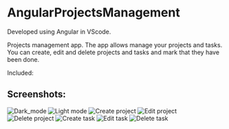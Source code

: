 # AngularProjectsManagement

Developed using Angular in VScode.

Projects management app.
The app allows manage your projects and tasks.
You can create, edit and delete projects and tasks and mark that they have been done.

Included: 

## Screenshots:
![Dark_mode](https://github.com/dorshamir55/AngularProjectsManagement/tree/master/ScreenShots/Dark_mode.jpeg)
![Light mode](https://github.com/Dorshamir55/AngularProjectsManagement/tree/master/ScreenShots/Light_mode.jpg)
![Create project](https://github.com/Dorshamir55/AngularProjectsManagement/tree/master/ScreenShots/Create_project.jpg)
![Edit project](https://github.com/Dorshamir55/AngularProjectsManagement/tree/master/ScreenShots/Edit_project.jpg)
![Delete project](https://github.com/Dorshamir55/AngularProjectsManagement/tree/master/ScreenShots/Delete_project.jpg)
![Create task](https://github.com/Dorshamir55/AngularProjectsManagement/tree/master/ScreenShots/Create_task.jpg)
![Edit task](https://github.com/Dorshamir55/AngularProjectsManagement/tree/master/ScreenShots/Edit_task.jpg)
![Delete task](https://github.com/Dorshamir55/AngularProjectsManagement/tree/master/ScreenShots/Delete_task.jpg)
